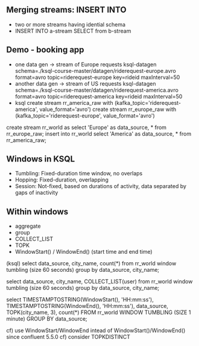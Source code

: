 ## Merging streams: INSERT INTO
- two or more streams having idential schema
- INSERT INTO a-stream SELECT from b-stream

## Demo - booking app
- one data gen -> stream of Europe requests
ksql-datagen schema=./ksql-course-master/datagen/riderequest-europe.avro format=avro topic=riderequest-europe key=rideid maxInterval=50
- another data gen -> stream of US requests
ksql-datagen schema=./ksql-course-master/datagen/riderequest-america.avro format=avro topic=riderequest-america key=rideid maxInterval=50
- ksql
create stream rr_america_raw with (kafka_topic='riderequest-america', value_format='avro')
create stream rr_europe_raw with (kafka_topic='riderequest-europe', value_format='avro')

create stream rr_world as select 'Europe' as data_source, * from rr_europe_raw;
insert into rr_world select 'America' as data_source, * from rr_america_raw;

## Windows in KSQL
- Tumbling: Fixed-duration time window, no overlaps
- Hopping: Fixed-duration, overlapping
- Session: Not-fixed, based on durations of activity, data separated by gaps of inactivity

## Within windows
- aggregate
- group
- COLLECT_LIST
- TOPK
- WindowStart() / WindowEnd() (start time and end time)

(ksql)
select data_source, city_name, count(*)
from rr_world
window tumbling (size 60 seconds)
group by data_source, city_name;

select data_source, city_name, COLLECT_LIST(user)
from rr_world
window tumbling (size 60 seconds)
group by data_source, city_name;

select TIMESTAMPTOSTRING(WindowStart(), 'HH:mm:ss'),
TIMESTAMPTOSTRING(WindowEnd(), 'HH:mm:ss'),
data_source, TOPK(city_name, 3), count(*)
FROM rr_world
WINDOW TUMBLING (SIZE 1 minute)
GROUP BY data_source;

cf) use WindowStart/WindowEnd intead of WindowStart()/WindowEnd() since confluent 5.5.0
cf) consider TOPKDISTINCT